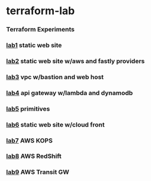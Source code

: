 # terraform-lab

### Terraform Experiments

### [lab1](https://github.com/guycole/terraform-lab/tree/master/lab1) static web site

### [lab2](https://github.com/guycole/terraform-lab/tree/master/lab2) static web site w/aws and fastly providers

### [lab3](https://github.com/guycole/terraform-lab/tree/master/lab3) vpc w/bastion and web host

### [lab4](https://github.com/guycole/terraform-lab/tree/master/lab4) api gateway w/lambda and dynamodb

### [lab5](https://github.com/guycole/terraform-lab/tree/master/lab5) primitives

### [lab6](https://github.com/guycole/terraform-lab/tree/master/lab6) static web site w/cloud front

### [lab7](https://github.com/guycole/terraform-lab/tree/master/lab7) AWS KOPS

### [lab8](https://github.com/guycole/terraform-lab/tree/master/lab8) AWS RedShift

### [lab9](https://github.com/guycole/terraform-lab/tree/master/lab9) AWS Transit GW
